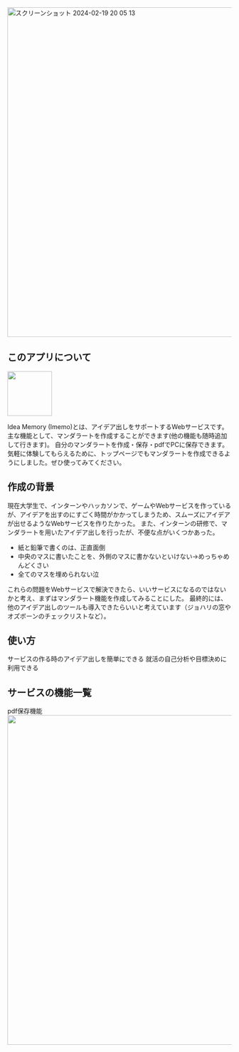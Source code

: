 <img width="740" alt="スクリーンショット 2024-02-19 20 05 13" src="https://github.com/iwatanabee/Idea-memory/assets/83575309/e12862cc-cc28-4694-a7e6-33d628db8a1c">

## このアプリについて
<img src="https://github.com/iwatanabee/Idea-memory/assets/83575309/492b3cb2-7943-4305-9c91-2b4c836bc469" width="100" height="100">  

Idea Memory (Imemo)とは、アイデア出しをサポートするWebサービスです。
主な機能として、マンダラートを作成することができます(他の機能も随時追加して行きます)。
自分のマンダラートを作成・保存・pdfでPCに保存できます。
気軽に体験してもらえるために、トップページでもマンダラートを作成できるようにしました。ぜひ使ってみてください。

## 作成の背景
現在大学生で、インターンやハッカソンで、ゲームやWebサービスを作っているが、アイデアを出すのにすごく時間がかかってしまうため、スムーズにアイデアが出せるようなWebサービスを作りたかった。
また、インターンの研修で、マンダラートを用いたアイデア出しを行ったが、不便な点がいくつかあった。
- 紙と鉛筆で書くのは、正直面倒
- 中央のマスに書いたことを、外側のマスに書かないといけない→めっちゃめんどくさい
- 全てのマスを埋められない泣

これらの問題をWebサービスで解決できたら、いいサービスになるのではないかと考え、まずはマンダラート機能を作成してみることにした。
最終的には、他のアイデア出しのツールも導入できたらいいと考えています（ジョハリの窓やオズボーンのチェックリストなど）。


## 使い方
サービスの作る時のアイデア出しを簡単にできる
就活の自己分析や目標決めに利用できる

## サービスの機能一覧
pdf保存機能  
<img width="740" src="https://github.com/iwatanabee/Idea-memory/assets/83575309/7d763a56-04bb-494e-a97d-a18483586da4">





